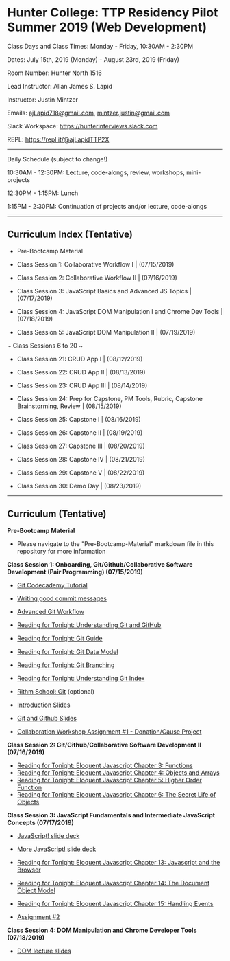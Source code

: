# Hunter College: TTP Residency Pilot Summer 2019 (Web Development)

Class Days and Class Times: Monday - Friday, 10:30AM - 2:30PM

Dates: July 15th, 2019 (Monday) - August 23rd, 2019 (Friday)

Room Number: Hunter North 1516

Lead Instructor: Allan James S. Lapid

Instructor: Justin Mintzer

Emails: ajLapid718@gmail.com, mintzer.justin@gmail.com

Slack Workspace: https://hunterinterviews.slack.com

REPL: https://repl.it/@ajLapidTTP2X

---

Daily Schedule (subject to change!)

10:30AM - 12:30PM: Lecture, code-alongs, review, workshops, mini-projects

12:30PM - 1:15PM: Lunch

1:15PM - 2:30PM: Continuation of projects and/or lecture, code-alongs

---

## Curriculum Index (Tentative)

- Pre-Bootcamp Material

- Class Session 1:
Collaborative Workflow I | (07/15/2019)

- Class Session 2:
Collaborative Workflow II | (07/16/2019)

- Class Session 3: JavaScript Basics and Advanced JS Topics | (07/17/2019)

- Class Session 4: JavaScript DOM Manipulation I and Chrome Dev Tools | (07/18/2019)

- Class Session 5: JavaScript DOM Manipulation II | (07/19/2019)

<!-- Class Sessions 6 to 20 -->
~ Class Sessions 6 to 20 ~
<!-- Class Sessions 6 to 20 -->

- Class Session 21: CRUD App I | (08/12/2019)

- Class Session 22: CRUD App II | (08/13/2019)

- Class Session 23: CRUD App III | (08/14/2019)

- Class Session 24: Prep for Capstone, PM Tools, Rubric, Capstone Brainstorming, Review | (08/15/2019)

- Class Session 25: Capstone I | (08/16/2019)

- Class Session 26: Capstone II | (08/19/2019)

- Class Session 27: Capstone III | (08/20/2019)

- Class Session 28: Capstone IV | (08/21/2019)

- Class Session 29: Capstone V | (08/22/2019)

- Class Session 30: Demo Day | (08/23/2019)

---

## Curriculum (Tentative)

**Pre-Bootcamp Material**

- Please navigate to the "Pre-Bootcamp-Material" markdown file in this repository for more information

**Class Session 1: Onboarding, Git/Github/Collaborative Software Development (Pair Programming) (07/15/2019)**

- [Git Codecademy Tutorial](https://www.codecademy.com/learn/learn-git)
- [Writing good commit messages](https://medium.com/compass-true-north/writing-good-commit-messages-fc33af9d6321)
- [Advanced Git Workflow](https://www.atlassian.com/git/tutorials/comparing-workflows)

- [Reading for Tonight: Understanding Git and GitHub](https://medium.com/launch-school/understanding-git-and-github-8ac987877a5)
- [Reading for Tonight: Git Guide](https://rogerdudler.github.io/git-guide/)
- [Reading for Tonight: Git Data Model](https://hackernoon.com/https-medium-com-zspajich-understanding-git-data-model-95eb16cc99f5)
- [Reading for Tonight: Git Branching](https://hackernoon.com/understanding-git-branching-2662f5882f9)
- [Reading for Tonight: Understanding Git Index](https://hackernoon.com/understanding-git-index-4821a0765cf)
- [Rithm School: Git](https://www.rithmschool.com/courses/git) (optional)

- [Introduction Slides](https://docs.google.com/presentation/d/1P31jGaBOcQlogrio5jF8Y7hCw8s4BLnTfxBO8yhdDKo/edit?usp=sharing)
- [Git and Github Slides](https://docs.google.com/presentation/d/1L5kn5xmH_qqcPMkH933bHDEzTU1Eh51YSBFMKqickRI/edit?usp=sharing)

- [Collaboration Workshop Assignment #1 - Donation/Cause Project]()

**Class Session 2: Git/Github/Collaborative Software Development II (07/16/2019)**

- [Reading for Tonight: Eloquent Javascript Chapter 3: Functions](http://eloquentjavascript.net/03_functions.html)
- [Reading for Tonight: Eloquent Javascript Chapter 4: Objects and Arrays](http://eloquentjavascript.net/04_data.html)
- [Reading for Tonight: Eloquent Javascript Chapter 5: Higher Order Function](http://eloquentjavascript.net/05_higher_order.html)
- [Reading for Tonight: Eloquent Javascript Chapter 6: The Secret Life of Objects](http://eloquentjavascript.net/06_object.html)

**Class Session 3: JavaScript Fundamentals and Intermediate JavaScript Concepts (07/17/2019)**

- [JavaScript! slide deck](https://drive.google.com/file/d/1JL2pjlW0np5sxY8uKLQdU_W8vd3PPXdM/view?usp=sharing)
- [More JavaScript! slide deck](https://drive.google.com/file/d/1RAYPYLNmtDRqLy1bBFuDxpqsiOnYOpRg/view?usp=sharing)

- [Reading for Tonight: Eloquent Javascript Chapter 13: Javascript and the Browser](http://eloquentjavascript.net/13_browser.html)
- [Reading for Tonight: Eloquent Javascript Chapter 14: The Document Object Model](http://eloquentjavascript.net/14_dom.html)
- [Reading for Tonight: Eloquent Javascript Chapter 15: Handling Events](http://eloquentjavascript.net/15_event.html)

- [Assignment #2](https://docs.google.com/document/d/1TktFgDGkfulvIo_UyS5TPrgf127wbBMi_85jq0VNQNc/edit?usp=sharing)

**Class Session 4: DOM Manipulation and Chrome Developer Tools (07/18/2019)**

- [DOM lecture slides](https://docs.google.com/presentation/d/1MWE-AoSTGIQsk1-4UkLwlWwy-ns6VSbECK3fLIEL8LQ/edit?usp=sharing)
